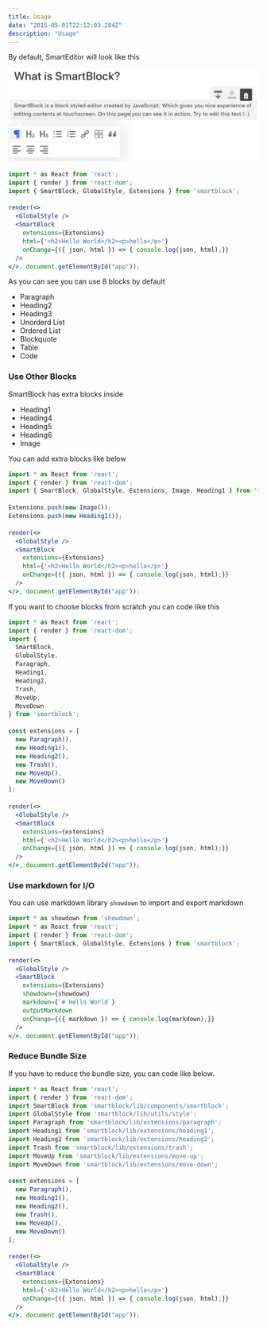 ```yaml
---
title: Usage
date: "2015-05-01T22:12:03.284Z"
description: "Usage"
---
```


By default, SmartEditor will look like this

![](./default.png)

```jsx
import * as React from 'react';
import { render } from 'react-dom';
import { SmartBlock, GlobalStyle, Extensions } from 'smartblock';

render(<>
  <GlobalStyle />
  <SmartBlock 
    extensions={Extensions}
    html={'<h2>Hello World</h2><p>hello</p>'}
    onChange={({ json, html }) => { console.log(json, html);}}  
  />
</>, document.getElementById("app"));
```

As you can see you can use 8 blocks by default

- Paragraph
- Heading2
- Heading3
- Unorderd List
- Ordered List
- Blockquote
- Table
- Code

### Use Other Blocks

SmartBlock has extra blocks inside

- Heading1
- Heading4
- Heading5
- Heading6
- Image

You can add extra blocks like below

```jsx
import * as React from 'react';
import { render } from 'react-dom';
import { SmartBlock, GlobalStyle, Extensions, Image, Heading1 } from 'smartblock';

Extensions.push(new Image());
Extensions.push(new Heading1());

render(<>
  <GlobalStyle />
  <SmartBlock 
    extensions={Extensions}
    html={'<h2>Hello World</h2><p>hello</p>'}
    onChange={({ json, html }) => { console.log(json, html);}}  
  />
</>, document.getElementById("app"));
```

If you want to choose blocks from scratch you can code like this

```jsx
import * as React from 'react';
import { render } from 'react-dom';
import { 
  SmartBlock, 
  GlobalStyle, 
  Paragraph, 
  Heading1, 
  Heading2, 
  Trash, 
  MoveUp, 
  MoveDown 
} from 'smartblock';

const extensions = [
  new Paragraph(),
  new Heading1(),
  new Heading2(),
  new Trash(),
  new MoveUp(),
  new MoveDown()
];

render(<>
  <GlobalStyle />
  <SmartBlock 
    extensions={extensions}
    html={'<h2>Hello World</h2><p>hello</p>'}
    onChange={({ json, html }) => { console.log(json, html);}}  
  />
</>, document.getElementById("app"));
```

### Use markdown for I/O

You can use markdown library `showdown` to import and export markdown

```jsx
import * as showdown from 'showdown';
import * as React from 'react';
import { render } from 'react-dom';
import { SmartBlock, GlobalStyle, Extensions } from 'smartblock';

render(<>
  <GlobalStyle />
  <SmartBlock 
    extensions={Extensions}
    showdown={showdown}
    markdown={`# Hello World`}
    outputMarkdown
    onChange={({ markdown }) => { console.log(markdown);}}  
  />
</>, document.getElementById("app"));
```

### Reduce Bundle Size

If you have to reduce the bundle size, you can code like below.


```jsx
import * as React from 'react';
import { render } from 'react-dom';
import SmartBlock from 'smartblock/lib/components/smartblock';
import GlobalStyle from 'smartblock/lib/utils/style';
import Paragraph from 'smartblock/lib/extensions/paragraph';
import Heading1 from 'smartblock/lib/extensions/heading1';
import Heading2 from 'smartblock/lib/extensions/heading2';
import Trash from 'smartblock/lib/extensions/trash';
import MoveUp from 'smartblock/lib/extensions/move-up';
import MoveDown from 'smartblock/lib/extensions/move-down';

const extensions = [
  new Paragraph(),
  new Heading1(),
  new Heading2(),
  new Trash(),
  new MoveUp(),
  new MoveDown()
];

render(<>
  <GlobalStyle />
  <SmartBlock 
    extensions={Extensions}
    html={'<h2>Hello World</h2><p>hello</p>'}
    onChange={({ json, html }) => { console.log(json, html);}}  
  />
</>, document.getElementById("app"));
```